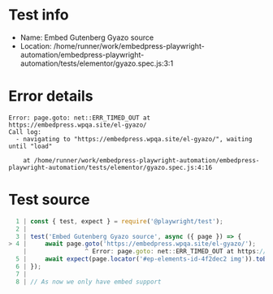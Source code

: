 # Test info

- Name: Embed Gutenberg Gyazo source
- Location: /home/runner/work/embedpress-playwright-automation/embedpress-playwright-automation/tests/elementor/gyazo.spec.js:3:1

# Error details

```
Error: page.goto: net::ERR_TIMED_OUT at https://embedpress.wpqa.site/el-gyazo/
Call log:
  - navigating to "https://embedpress.wpqa.site/el-gyazo/", waiting until "load"

    at /home/runner/work/embedpress-playwright-automation/embedpress-playwright-automation/tests/elementor/gyazo.spec.js:4:16
```

# Test source

```ts
  1 | const { test, expect } = require('@playwright/test');
  2 |
  3 | test('Embed Gutenberg Gyazo source', async ({ page }) => {
> 4 |     await page.goto('https://embedpress.wpqa.site/el-gyazo/');
    |                ^ Error: page.goto: net::ERR_TIMED_OUT at https://embedpress.wpqa.site/el-gyazo/
  5 |     await expect(page.locator('#ep-elements-id-4f2dec2 img')).toBeVisible();
  6 | });
  7 |
  8 | // As now we only have embed support 
```